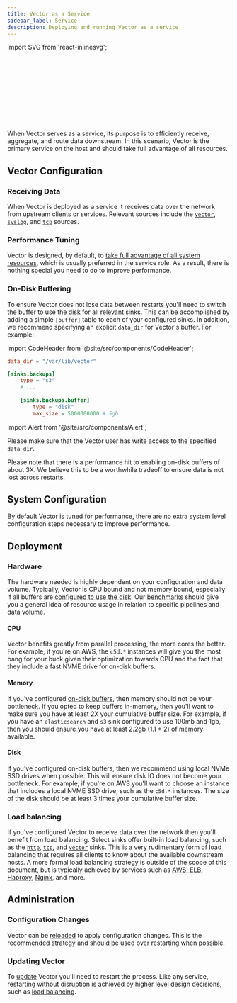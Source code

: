 ```yaml
---
title: Vector as a Service
sidebar_label: Service
description: Deploying and running Vector as a service
---
```


import SVG from 'react-inlinesvg';

<SVG src="/img/roles-service.svg" />

When Vector serves as a service, its purpose is to efficiently receive,
aggregate, and route data downstream. In this scenario, Vector is the primary
service on the host and should take full advantage of all resources.

## Vector Configuration

### Receiving Data

When Vector is deployed as a service it receives data over the network from
upstream clients or services. Relevant sources include the
[`vector`][docs.sources.vector], [`syslog`][docs.sources.syslog], and
[`tcp`][docs.sources.tcp] sources.

### Performance Tuning

Vector is designed, by default, to [take full advantage of all system resources][docs.performance],
which is usually preferred in the service role. As a result, there is nothing
special you need to do to improve performance.

### On-Disk Buffering

To ensure Vector does not lose data between restarts you'll need to switch
the buffer to use the disk for all relevant sinks. This can be accomplished
by adding a simple `[buffer]` table to each of your configured sinks. In
addition, we recommend specifying an explicit `data_dir` for Vector's buffer.
For example:

import CodeHeader from '@site/src/components/CodeHeader';

<CodeHeader fileName="vector.toml" />

```toml
data_dir = "/var/lib/vector"

[sinks.backups]
    type = "s3"
    # ...
    
    [sinks.backups.buffer]
        type = "disk"
        max_size = 5000000000 # 5gb
```


import Alert from '@site/src/components/Alert';

<Alert type="warning">

Please make sure that the Vector user has write access to the specified
`data_dir`.

</Alert>

Please note that there is a performance hit to enabling on-disk buffers of
about 3X. We believe this to be a worthwhile tradeoff to ensure data is not
lost across restarts.

## System Configuration

By default Vector is tuned for performance, there are no extra system level
configuration steps necessary to improve performance.

## Deployment

### Hardware

The hardware needed is highly dependent on your configuration and data volume.
Typically, Vector is CPU bound and not memory bound, especially if all buffers
are [configured to use the disk][docs.roles.service#on-disk-buffering]. Our
[benchmarks][docs.performance] should give you a general idea of resource usage
in relation to specific pipelines and data volume.

#### CPU

Vector benefits greatly from parallel processing, the more cores the better.
For example, if you're on AWS, the `c5d.*` instances will give you the most
bang for your buck given their optimization towards CPU and the fact that
they include a fast NVME drive for on-disk buffers.

#### Memory

If you've configured [on-disk buffers][docs.roles.service#on-disk-buffering],
then memory should not be your bottleneck. If you opted to keep buffers
in-memory, then you'll want to make sure you have at least 2X your cumulative
buffer size. For example, if you have an `elasticsearch` and `s3` sink
configured to use 100mb and 1gb, then you should ensure you have at least
2.2gb \(1.1 \* 2\) of memory available.

#### Disk

If you've configured on-disk buffers, then we recommend using local NVMe SSD
drives when possible. This will ensure disk IO does not become your bottleneck.
For example, if you're on AWS you'll want to choose an instance that includes a
local NVME SSD drive, such as the `c5d.*` instances. The size of the disk should
be at least 3 times your cumulative buffer size.

### Load balancing

If you've configured Vector to receive data over the network then you'll
benefit from load balancing. Select sinks offer built-in load balancing,
such as the [`http`][docs.sinks.http], [`tcp`][docs.sinks.tcp], and
[`vector`][docs.sinks.vector] sinks. This is a very rudimentary form of load
balancing that requires all clients to know about the available downstream
hosts. A more formal load balancing strategy is outside of the scope of this
document, but is typically achieved by services such as
[AWS' ELB][urls.aws_elb], [Haproxy][urls.haproxy], [Nginx][urls.nginx], and more.

## Administration

### Configuration Changes

Vector can be [reloaded][docs.process-management#reloading] to apply configuration changes.
This is the recommended strategy and should be used over restarting when
possible.

### Updating Vector

To [update][docs.updating] Vector you'll need to restart the process. Like any
service, restarting without disruption is achieved by higher level design
decisions, such as [load balancing][docs.roles.service#load-balancing].


[docs.performance]: /docs/about/performance
[docs.process-management#reloading]: /docs/administration/process-management#reloading
[docs.roles.service#load-balancing]: /docs/setup/deployment/roles/service#load-balancing
[docs.roles.service#on-disk-buffering]: /docs/setup/deployment/roles/service#on-disk-buffering
[docs.sinks.http]: /docs/reference/sinks/http
[docs.sinks.tcp]: /docs/reference/sinks/tcp
[docs.sinks.vector]: /docs/reference/sinks/vector
[docs.sources.syslog]: /docs/reference/sources/syslog
[docs.sources.tcp]: /docs/reference/sources/tcp
[docs.sources.vector]: /docs/reference/sources/vector
[docs.updating]: /docs/administration/updating
[urls.aws_elb]: https://aws.amazon.com/elasticloadbalancing/
[urls.haproxy]: https://www.haproxy.org/
[urls.nginx]: https://www.nginx.com/

